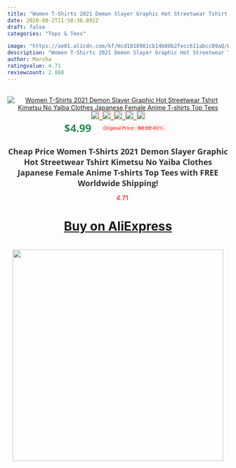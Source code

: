 ```yaml
---
title: "Women T-Shirts 2021 Demon Slayer Graphic Hot Streetwear Tshirt Kimetsu No Yaiba Clothes Japanese Female Anime T-shirts Top Tees"
date: 2020-08-2T11:50:36.892Z
draft: false
categories: "Tops & Tees"

image: "https://ae01.alicdn.com/kf/Hcd1018981cb14b00b2fecc611abcc09aQ/Women-T-Shirts-2021-Demon-Slayer-Graphic-Hot-Streetwear-Tshirt-Kimetsu-No-Yaiba-Clothes-Japanese-Female.jpg"
description: "Women T-Shirts 2021 Demon Slayer Graphic Hot Streetwear Tshirt Kimetsu No Yaiba Clothes Japanese Female Anime T-shirts Top Tees"
author: Marsha
ratingvalue: 4.71
reviewcount: 2.888
---
```

<br>
<div style="text-align: center;">
<a href="https://s.click.aliexpress.com/e/_AL6K5r" target="_blank" rel="nofollow noopener noreferrer"><img alt="Women T-Shirts 2021 Demon Slayer Graphic Hot Streetwear Tshirt Kimetsu No Yaiba Clothes Japanese Female Anime T-shirts Top Tees" class="magnifier-image" src="https://ae01.alicdn.com/kf/Hcd1018981cb14b00b2fecc611abcc09aQ/Women-T-Shirts-2021-Demon-Slayer-Graphic-Hot-Streetwear-Tshirt-Kimetsu-No-Yaiba-Clothes-Japanese-Female.jpg_640x640.jpg">
<br>
<img style="border:1px solid salmon" src="https://ae01.alicdn.com/kf/Hcd1018981cb14b00b2fecc611abcc09aQ/Women-T-Shirts-2021-Demon-Slayer-Graphic-Hot-Streetwear-Tshirt-Kimetsu-No-Yaiba-Clothes-Japanese-Female.jpg_120x120.jpg">&nbsp;&nbsp;<img style="border:1px solid salmon" src="https://ae01.alicdn.com/kf/H436e06cbcb194b5f9b02c7469a98edda7/Women-T-Shirts-2021-Demon-Slayer-Graphic-Hot-Streetwear-Tshirt-Kimetsu-No-Yaiba-Clothes-Japanese-Female.jpg_120x120.jpg">&nbsp;&nbsp;<img style="border:1px solid salmon" src="https://ae01.alicdn.com/kf/Hed56fdb5ccc14a44bc1255faabad240al/Women-T-Shirts-2021-Demon-Slayer-Graphic-Hot-Streetwear-Tshirt-Kimetsu-No-Yaiba-Clothes-Japanese-Female.jpg_120x120.jpg">&nbsp;&nbsp;<img style="border:1px solid salmon" src="https://ae01.alicdn.com/kf/Hab06e827ae4a4ee89b15919be5ac9cc4p/Women-T-Shirts-2021-Demon-Slayer-Graphic-Hot-Streetwear-Tshirt-Kimetsu-No-Yaiba-Clothes-Japanese-Female.jpg_120x120.jpg">&nbsp;&nbsp;<img style="border:1px solid salmon" src="https://ae01.alicdn.com/kf/H010be448ffa145fd88f2e39a625aacb8V/Women-T-Shirts-2021-Demon-Slayer-Graphic-Hot-Streetwear-Tshirt-Kimetsu-No-Yaiba-Clothes-Japanese-Female.jpg_120x120.jpg"></a></div><br0>
<div style="text-align: center;"><span style="background-color: white; border: 0px; box-sizing: border-box; color: seagreen; display: inline-block; font-family: &quot;open sans&quot; , &quot;arial&quot; , &quot;helvetica&quot; , sans-serif , &quot;heiti&quot;; font-size: 24px; font-stretch: inherit; font-weight: 700; line-height: inherit; margin: 0px 10px 0px 0px; padding: 0px; vertical-align: middle;">$4.99 </span>
<span style="background: rgb(255 , 241 , 241); border-radius: 3px; border: 0px; box-sizing: border-box; color: #ff4747; display: inline-block; font-family: inherit; font-size: 12px; font-stretch: inherit; font-style: inherit; font-variant: inherit; font-weight: 600; line-height: inherit; margin: 0px; padding: 2px 5px; transform: scale(0.9); vertical-align: middle;">Original Price : <b style="text-decoration: line-through;">$8.32 </b> 40%&nbsp;&nbsp;</span></div>
<h1 style="color: #333333; display: inline-block; font-family: &quot;open sans&quot; , &quot;arial&quot; , &quot;helvetica&quot; , sans-serif , &quot;heiti&quot;; font-size: 18px; font-stretch: inherit; font-weight: 700; text-align: center;">Cheap Price Women T-Shirts 2021 Demon Slayer Graphic Hot Streetwear Tshirt Kimetsu No Yaiba Clothes Japanese Female Anime T-shirts Top Tees with FREE Worldwide Shipping!</h1>
<div style="color: #ff4747; text-align: center;">
<img src="https://4.bp.blogspot.com/-M0ZcTcb-5uY/XleCXlxnR4I/AAAAAAAAAEc/OrjgMkXV1oMQFaCRZj5HQwOCBcu3w1FegCPcBGAYYCw/s1600/star.png" style="height: 15px;">&nbsp;<b>4.71</b></div>
<div class="button_cont" align="center"><a class="buynow_a" href="https://s.click.aliexpress.com/e/_AL6K5r" target="_blank" rel="nofollow noopener noreferrer"><H1>Buy on AliExpress</H1></a></div><br>
<div class="separator" style="clear: both; text-align: center;">
<img src="https://lh3.googleusercontent.com/-pTy5HemUv9M/XlePHvY0dAI/AAAAAAAAAE4/0nX5iRUoIWY8eMW9Dpxeirr157OZliDIgCLcBGAsYHQ/s1600/badge.gif" width="480">
</div>
